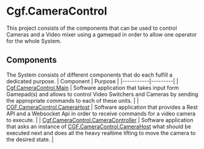 # Cgf.CameraControl

This project consists of the components that can be used to control Cameras and a Video mixer using a gamepad in order to allow one operator for the whole System.

## Components

The System consists of different components that do each fulfill a dedicated purpose.
| Component | Purpose |
|-----------|---------|
| [Cgf.CameraControl.Main](Cgf.CameraControl.Main) | Software application that takes input form Gamepad(s) and allows to control Video Switchers and Cameras by sending the appropriate commands to each of these units. |
| [CGF.CameraControl.CameraHost](CGF.CameraControl.CameraHost) | Software application that provides a Rest API and a Websocket Api in order to receive commands for a video camera to execute. |
| [Cgf.CameraControl.CameraController](Cgf.CameraControl.CameraController) | Software application that asks an instance of [CGF.CameraControl.CameraHost](CGF.CameraControl.CameraHost) what should be executed next and does all the heavy realtime lifting to move the camera to the desired state. |
